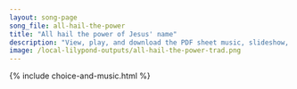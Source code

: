 ```yaml
---
layout: song-page
song_file: all-hail-the-power
title: "All hail the power of Jesus' name"
description: "View, play, and download the PDF sheet music, slideshow, and audio. Lyrics: All hail the pow’r of Jesus’ name! Let angels prostrate fall. Bring forth the royal diadem, and crown him Lord of all. Bring forth the royal diadem, a... english christian 4part"
image: /local-lilypond-outputs/all-hail-the-power-trad.png
---
```


{% include choice-and-music.html %}